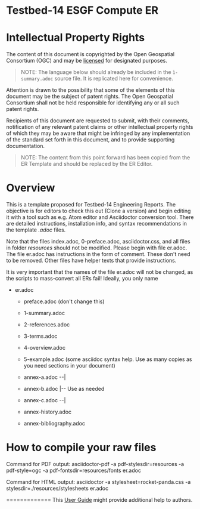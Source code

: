 # Testbed-14 ESGF Compute ER

# Intellectual Property Rights
The content of this document is copyrighted by the Open Geospatial Consortium (OGC) and may be [licensed](https://github.com/opengeospatial/er_template/blob/master/LICENSE) for designated purposes.

> NOTE: The language below should already be included in the `1-summary.adoc` source file. It is replicated here for convenience.

Attention is drawn to the possibility that some of the elements of this document may be the subject of patent rights. The Open Geospatial Consortium shall not be held responsible for identifying any or all such patent rights.

Recipients of this document are requested to submit, with their comments, notification of any relevant patent claims or other intellectual property rights of which they may be aware that might be infringed by any implementation of the standard set forth in this document, and to provide supporting documentation.

> NOTE: The content from this point forward has been copied from the ER Template and should be replaced by the ER Editor.

# Overview
This is a template proposed for Testbed-14 Engineering Reports. The objective is for editors to check this out (Clone a version) and begin editing it with a tool such as e.g. Atom editor and Asciidoctor conversion tool. There are detailed instructions, installation info, and syntax recommendations in the template _.adoc_ files.

Note that the files index.adoc, 0-preface.adoc, asciidoctor.css, and all files in folder _resources_ should not be modified. Please begin with file er.adoc. The file er.adoc has instructions in the form of comment. These don't need to be removed. Other files have helper texts that provide instructions.

It is very important that the names of the file er.adoc will not be changed, as the scripts to mass-convert all ERs fail! Ideally, you only name

* er.adoc
  * preface.adoc (don't change this)
  * 1-summary.adoc
  * 2-references.adoc
  * 3-terms.adoc
  * 4-overview.adoc
  * 5-example.adoc (some asciidoc syntax help. Use as many copies as you need sections in your document)

  * annex-a.adoc  --|
  * annex-b.adoc    |-- Use as needed
  * annex-c.adoc  --|

  * annex-history.adoc
  * annex-bibliography.adoc

# How to compile your raw files
Command for PDF output:
asciidoctor-pdf -a pdf-stylesdir=resources -a pdf-style=ogc -a pdf-fontsdir=resources/fonts er.adoc

Command for HTML output:
asciidoctor -a stylesheet=rocket-panda.css -a stylesdir=./resources/stylesheets er.adoc

=============
This [User Guide](http://www.methods.co.nz/asciidoc/userguide.html) might provide additional help to authors.
